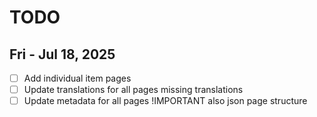 # TODO

## Fri - Jul 18, 2025

- [ ] Add individual item pages
- [ ] Update translations for all pages missing translations
- [ ] Update metadata for all pages !IMPORTANT also json page structure
